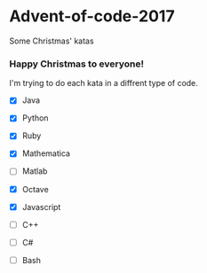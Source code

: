 # Advent-of-code-2017
Some Christmas' katas

### Happy Christmas to everyone!

I'm trying to do each kata in a diffrent type of code.

- [x] Java
- [x] Python
- [x] Ruby
- [x] Mathematica
- [ ] Matlab
- [x] Octave
- [x] Javascript
- [ ] C++
- [ ] C#
- [ ] Bash

